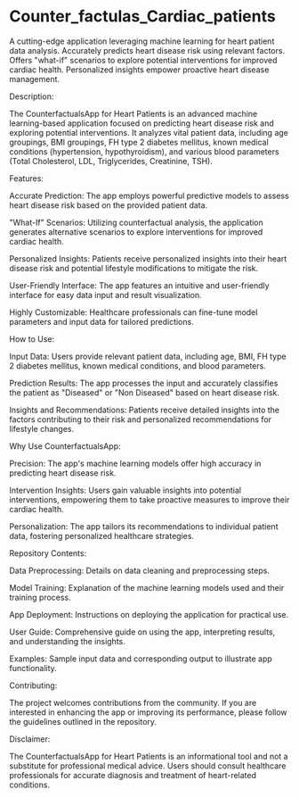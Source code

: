 # Counter_factulas_Cardiac_patients
A cutting-edge application leveraging machine learning for heart patient data analysis. Accurately predicts heart disease risk using relevant factors. Offers "what-if" scenarios to explore potential interventions for improved cardiac health. Personalized insights empower proactive heart disease management.

Description:

The CounterfactualsApp for Heart Patients is an advanced machine learning-based application focused on predicting heart disease risk and exploring potential interventions. It analyzes vital patient data, including age groupings, BMI groupings, FH type 2 diabetes mellitus, known medical conditions (hypertension, hypothyroidism), and various blood parameters (Total Cholesterol, LDL, Triglycerides, Creatinine, TSH).

Features:

Accurate Prediction: The app employs powerful predictive models to assess heart disease risk based on the provided patient data.

"What-If" Scenarios: Utilizing counterfactual analysis, the application generates alternative scenarios to explore interventions for improved cardiac health.

Personalized Insights: Patients receive personalized insights into their heart disease risk and potential lifestyle modifications to mitigate the risk.

User-Friendly Interface: The app features an intuitive and user-friendly interface for easy data input and result visualization.

Highly Customizable: Healthcare professionals can fine-tune model parameters and input data for tailored predictions.

How to Use:

Input Data: Users provide relevant patient data, including age, BMI, FH type 2 diabetes mellitus, known medical conditions, and blood parameters.

Prediction Results: The app processes the input and accurately classifies the patient as "Diseased" or "Non Diseased" based on heart disease risk.

Insights and Recommendations: Patients receive detailed insights into the factors contributing to their risk and personalized recommendations for lifestyle changes.

Why Use CounterfactualsApp:

Precision: The app's machine learning models offer high accuracy in predicting heart disease risk.

Intervention Insights: Users gain valuable insights into potential interventions, empowering them to take proactive measures to improve their cardiac health.

Personalization: The app tailors its recommendations to individual patient data, fostering personalized healthcare strategies.

Repository Contents:

Data Preprocessing: Details on data cleaning and preprocessing steps.

Model Training: Explanation of the machine learning models used and their training process.

App Deployment: Instructions on deploying the application for practical use.

User Guide: Comprehensive guide on using the app, interpreting results, and understanding the insights.

Examples: Sample input data and corresponding output to illustrate app functionality.

Contributing:

The project welcomes contributions from the community. If you are interested in enhancing the app or improving its performance, please follow the guidelines outlined in the repository.

Disclaimer:

The CounterfactualsApp for Heart Patients is an informational tool and not a substitute for professional medical advice. Users should consult healthcare professionals for accurate diagnosis and treatment of heart-related conditions.
